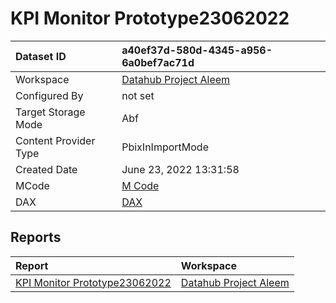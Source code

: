 



# KPI Monitor Prototype23062022

|Dataset ID|a40ef37d-580d-4345-a956-6a0bef7ac71d|
| :--- | :--- |
|Workspace|[Datahub Project Aleem](../Workspaces/Datahub-Project-Aleem.md)|
|Configured By|not set|
|Target Storage Mode|Abf|
|Content Provider Type|PbixInImportMode|
|Created Date|June 23, 2022 13:31:58|
|MCode|[M Code](./KPI-Monitor-Prototype23062022/mcode.md)|
|DAX|[DAX](./KPI-Monitor-Prototype23062022/dax.md)|

## Reports

|Report|Workspace|
| :--- | :--- |
|[KPI Monitor Prototype23062022](../Reports/KPI-Monitor-Prototype23062022.md)|[Datahub Project Aleem](../Workspaces/Datahub-Project-Aleem.md)|
